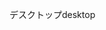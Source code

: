 <span data-ttu-id="bae47-101">デスクトップ</span><span class="sxs-lookup"><span data-stu-id="bae47-101">desktop</span></span>
